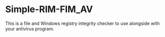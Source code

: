 # Simple-RIM-FIM_AV
This is a file and Windows registry integrity checker to use alongside with your antivirus program. 
